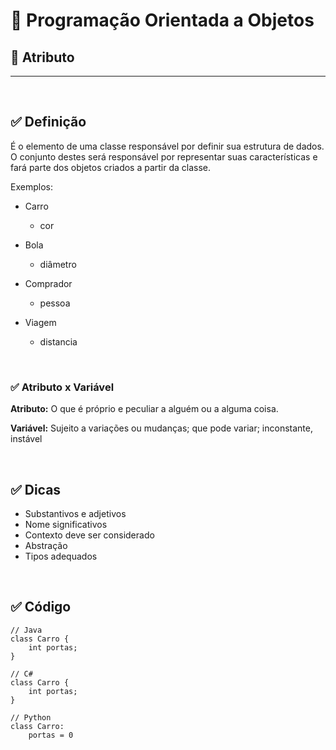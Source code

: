 # 📌 **Programação Orientada a Objetos**
## 📝 **Atributo**
<hr><br>

## ✅ **Definição**
É o elemento de uma classe responsável por definir sua estrutura de dados. O conjunto destes será responsável por representar suas características e fará parte dos objetos criados a partir da classe.

Exemplos:
- Carro
    - cor

- Bola
    - diâmetro

- Comprador
    - pessoa

- Viagem
    - distancia

<br>

### ✅ **Atributo x Variável**
**Atributo:** O que é próprio e peculiar a alguém ou a alguma coisa.

**Variável:** Sujeito a variações ou mudanças; que pode variar;
inconstante, instável

<br>

## ✅ **Dicas**
- Substantivos e adjetivos
- Nome significativos
- Contexto deve ser considerado
- Abstração
- Tipos adequados

<br>

## ✅ **Código**
```
// Java
class Carro {
    int portas;
}

// C#
class Carro {
    int portas;
}

// Python
class Carro:
    portas = 0
```